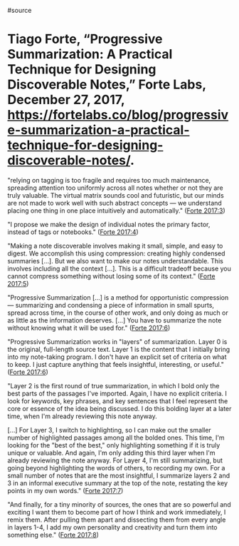 #source 

# Tiago Forte, “Progressive Summarization: A Practical Technique for Designing Discoverable Notes,” Forte Labs, December 27, 2017, https://fortelabs.co/blog/progressive-summarization-a-practical-technique-for-designing-discoverable-notes/.

"relying on tagging is too fragile and requires too much maintenance, spreading attention too uniformly across all notes whether or not they are truly valuable. The virtual matrix sounds cool and futuristic, but our minds are not made to work well with such abstract concepts — we understand placing one thing in one place intuitively and automatically." ([Forte 2017:3](zotero://open-pdf/library/items/DHH2FKWF?page=3))

"I propose we make the design of individual notes the primary factor, instead of tags or notebooks." ([Forte 2017:4](zotero://open-pdf/library/items/DHH2FKWF?page=4))

"Making a note discoverable involves making it small, simple, and easy to digest. We accomplish this using compression: creating highly condensed summaries [...]. But we also want to make our notes understandable. This involves including all the context [...]. This is a difficult tradeoff because you cannot compress something without losing some of its context." ([Forte 2017:5](zotero://open-pdf/library/items/DHH2FKWF?page=5))

"Progressive Summarization [...] is a method for opportunistic compression — summarizing and condensing a piece of information in small spurts, spread across time, in the course of other work, and only doing as much or as little as the information deserves. [...] You have to summarize the note without knowing what it will be used for." ([Forte 2017:6](zotero://open-pdf/library/items/DHH2FKWF?page=6))

"Progressive Summarization works in "layers" of summarization. Layer 0 is the original, full-length source text. Layer 1 is the content that I initially bring into my note-taking program. I don't have an explicit set of criteria on what to keep. I just capture anything that feels insightful, interesting, or useful." ([Forte 2017:6](zotero://open-pdf/library/items/DHH2FKWF?page=6))

"Layer 2 is the first round of true summarization, in which I bold only the best parts of the passages I've imported. Again, I have no explicit criteria. I look for keywords, key phrases, and key sentences that I feel represent the core or essence of the idea being discussed. I do this bolding layer at a later time, when I'm already reviewing this note anyway.

[...] For Layer 3, I switch to highlighting, so I can make out the smaller number of highlighted passages among all the bolded ones. This time, I'm looking for the "best of the best," only highlighting something if it is truly unique or valuable. And again, I'm only adding this third layer when I'm already reviewing the note anyway. For Layer 4, I'm still summarizing, but going beyond highlighting the words of others, to recording my own. For a small number of notes that are the most insightful, I summarize layers 2 and 3 in an informal executive summary at the top of the note, restating the key points in my own words." ([Forte 2017:7](zotero://open-pdf/library/items/DHH2FKWF?page=7))

"And finally, for a tiny minority of sources, the ones that are so powerful and exciting I want them to become part of how I think and work immediately, I remix them. After pulling them apart and dissecting them from every angle in layers 1-4, I add my own personality and creativity and turn them into something else." ([Forte 2017:8](zotero://open-pdf/library/items/DHH2FKWF?page=8))